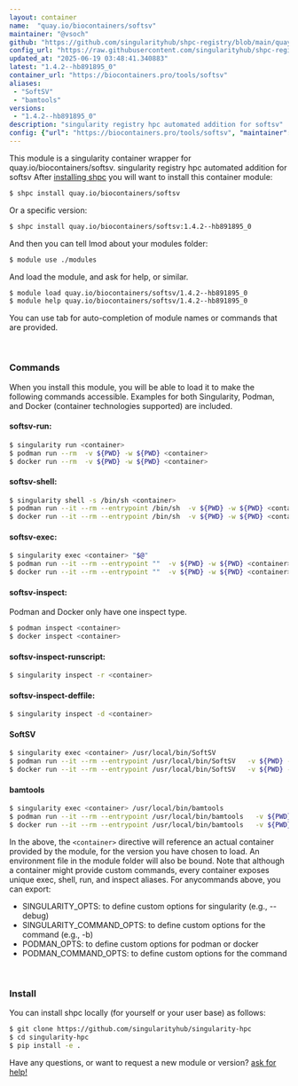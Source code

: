 ```yaml
---
layout: container
name:  "quay.io/biocontainers/softsv"
maintainer: "@vsoch"
github: "https://github.com/singularityhub/shpc-registry/blob/main/quay.io/biocontainers/softsv/container.yaml"
config_url: "https://raw.githubusercontent.com/singularityhub/shpc-registry/main/quay.io/biocontainers/softsv/container.yaml"
updated_at: "2025-06-19 03:48:41.340883"
latest: "1.4.2--hb891895_0"
container_url: "https://biocontainers.pro/tools/softsv"
aliases:
 - "SoftSV"
 - "bamtools"
versions:
 - "1.4.2--hb891895_0"
description: "singularity registry hpc automated addition for softsv"
config: {"url": "https://biocontainers.pro/tools/softsv", "maintainer": "@vsoch", "description": "singularity registry hpc automated addition for softsv", "latest": {"1.4.2--hb891895_0": "sha256:b2f6727d8b11029e33f5aa3b28fc15ac81d87eef5e5842e4c73ce271c8e5fb9f"}, "tags": {"1.4.2--hb891895_0": "sha256:b2f6727d8b11029e33f5aa3b28fc15ac81d87eef5e5842e4c73ce271c8e5fb9f"}, "docker": "quay.io/biocontainers/softsv", "aliases": {"SoftSV": "/usr/local/bin/SoftSV", "bamtools": "/usr/local/bin/bamtools"}}
---
```


This module is a singularity container wrapper for quay.io/biocontainers/softsv.
singularity registry hpc automated addition for softsv
After [installing shpc](#install) you will want to install this container module:


```bash
$ shpc install quay.io/biocontainers/softsv
```

Or a specific version:

```bash
$ shpc install quay.io/biocontainers/softsv:1.4.2--hb891895_0
```

And then you can tell lmod about your modules folder:

```bash
$ module use ./modules
```

And load the module, and ask for help, or similar.

```bash
$ module load quay.io/biocontainers/softsv/1.4.2--hb891895_0
$ module help quay.io/biocontainers/softsv/1.4.2--hb891895_0
```

You can use tab for auto-completion of module names or commands that are provided.

<br>

### Commands

When you install this module, you will be able to load it to make the following commands accessible.
Examples for both Singularity, Podman, and Docker (container technologies supported) are included.

#### softsv-run:

```bash
$ singularity run <container>
$ podman run --rm  -v ${PWD} -w ${PWD} <container>
$ docker run --rm  -v ${PWD} -w ${PWD} <container>
```

#### softsv-shell:

```bash
$ singularity shell -s /bin/sh <container>
$ podman run --it --rm --entrypoint /bin/sh  -v ${PWD} -w ${PWD} <container>
$ docker run --it --rm --entrypoint /bin/sh  -v ${PWD} -w ${PWD} <container>
```

#### softsv-exec:

```bash
$ singularity exec <container> "$@"
$ podman run --it --rm --entrypoint ""  -v ${PWD} -w ${PWD} <container> "$@"
$ docker run --it --rm --entrypoint ""  -v ${PWD} -w ${PWD} <container> "$@"
```

#### softsv-inspect:

Podman and Docker only have one inspect type.

```bash
$ podman inspect <container>
$ docker inspect <container>
```

#### softsv-inspect-runscript:

```bash
$ singularity inspect -r <container>
```

#### softsv-inspect-deffile:

```bash
$ singularity inspect -d <container>
```


#### SoftSV

```bash
$ singularity exec <container> /usr/local/bin/SoftSV
$ podman run --it --rm --entrypoint /usr/local/bin/SoftSV   -v ${PWD} -w ${PWD} <container> -c " $@"
$ docker run --it --rm --entrypoint /usr/local/bin/SoftSV   -v ${PWD} -w ${PWD} <container> -c " $@"
```


#### bamtools

```bash
$ singularity exec <container> /usr/local/bin/bamtools
$ podman run --it --rm --entrypoint /usr/local/bin/bamtools   -v ${PWD} -w ${PWD} <container> -c " $@"
$ docker run --it --rm --entrypoint /usr/local/bin/bamtools   -v ${PWD} -w ${PWD} <container> -c " $@"
```



In the above, the `<container>` directive will reference an actual container provided
by the module, for the version you have chosen to load. An environment file in the
module folder will also be bound. Note that although a container
might provide custom commands, every container exposes unique exec, shell, run, and
inspect aliases. For anycommands above, you can export:

 - SINGULARITY_OPTS: to define custom options for singularity (e.g., --debug)
 - SINGULARITY_COMMAND_OPTS: to define custom options for the command (e.g., -b)
 - PODMAN_OPTS: to define custom options for podman or docker
 - PODMAN_COMMAND_OPTS: to define custom options for the command

<br>

### Install

You can install shpc locally (for yourself or your user base) as follows:

```bash
$ git clone https://github.com/singularityhub/singularity-hpc
$ cd singularity-hpc
$ pip install -e .
```

Have any questions, or want to request a new module or version? [ask for help!](https://github.com/singularityhub/singularity-hpc/issues)